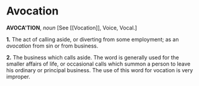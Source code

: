 # Avocation

**AVOCA'TION**, _noun_ \[See [[Vocation]], Voice, Vocal.\]

**1.** The act of calling aside, or diverting from some employment; as an _avocation_ from sin or from business.

**2.** The business which calls aside. The word is generally used for the smaller affairs of life, or occasional calls which summon a person to leave his ordinary or principal business. The use of this word for vocation is very improper.